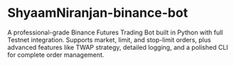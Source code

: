 # ShyaamNiranjan-binance-bot
A professional-grade Binance Futures Trading Bot built in Python with full Testnet integration. Supports market, limit, and stop-limit orders, plus advanced features like TWAP strategy, detailed logging, and a polished CLI for complete order management.

